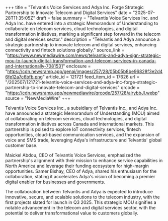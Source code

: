 +++
title = "Telvantis Voice Services and Adya Inc. Forge Strategic Partnership to Innovate Telecom and Digital Services"
date = "2025-07-28T11:35:05Z"
draft = false
summary = "Telvantis Voice Services Inc. and Adya Inc. have entered into a strategic Memorandum of Understanding to collaborate on telecom services, cloud technologies, and digital transformation initiatives, marking a significant step forward in the telecom and digital services sector."
description = "Telvantis and Adya announce a strategic partnership to innovate telecom and digital services, enhancing connectivity and fintech solutions globally."
source_link = "https://www.newmediawire.com/news/telvantis-and-adya-sign-strategic-mou-to-launch-digital-transformation-and-telecom-services-in-canada-and-internationally-7081531"
enclosure = "https://cdn.newsramp.app/genai/images/257/28/05b05b8be96828f3e2d46fe12a7c6bfb.png"
article_id = 121721
feed_item_id = 17626
url = "/202507/121721-telvantis-voice-services-and-adya-inc-forge-strategic-partnership-to-innovate-telecom-and-digital-services"
qrcode = "https://cdn.newsramp.app/newmediawire/qrcode/257/28/airybbJl.webp"
source = "NewMediaWire"
+++

<p>Telvantis Voice Services Inc., a subsidiary of Telvantis Inc., and Adya Inc. have announced a strategic Memorandum of Understanding (MOU) aimed at collaborating on telecom services, cloud technologies, and digital transformation initiatives across Canada and international markets. This partnership is poised to explore IoT connectivity services, fintech opportunities, cloud-based communication services, and the expansion of voice and SMS trade, leveraging Adya's infrastructure and Telvantis' global customer base.</p><p>Maickel Abdou, CEO of Telvantis Voice Services, emphasized the partnership's alignment with their mission to enhance service capabilities in North America and leverage their funding ecosystem for high-margin opportunities. Samer Bishay, CEO of Adya, shared his enthusiasm for the collaboration, stating it accelerates Adya's vision of becoming a premier digital enabler for businesses and governments.</p><p>The collaboration between Telvantis and Adya is expected to introduce innovative, secure, and scalable solutions to the telecom industry, with the first projects slated for launch in Q3 2025. This strategic MOU signifies a notable advancement in the telecom and digital services sector, with the potential to deliver transformational value to customers globally.</p>